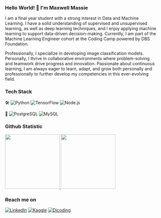 ### Hello World! 👋 I'm Maxwell Massie

I am a final year student with a strong interest in Data and Machine Learning. I have a solid understanding of supervised and unsupervised learning, as well as deep learning techniques, and I enjoy applying machine learning to support data-driven decision-making. Currently, I am part of the Machine Learning Engineer cohort at the Coding Camp powered by DBS Foundation. 

Professionally, I specialize in developing image classification models. Personally, I thrive in collaborative environments where problem-solving and teamwork drive progress and innovation. Passionate about continuous learning, I am always eager to learn, adapt, and grow both personally and professionally to further develop my competencies in this ever-evolving field.

### **Tech Stack**

🛠 ![Python](https://img.shields.io/badge/Python-3776AB?style=flat&logo=python&logoColor=white) ![TensorFlow](https://img.shields.io/badge/TensorFlow-FF6F00?style=flat&logo=tensorflow&logoColor=white) ![Node.js](https://img.shields.io/badge/Node.js-339933?style=flat&logo=nodedotjs&logoColor=white)

💾 ![PostgreSQL](https://img.shields.io/badge/PostgreSQL-336791?style=flat&logo=postgresql&logoColor=white) ![MySQL](https://img.shields.io/badge/MySQL-4479A1?style=flat&logo=mysql&logoColor=white)


### Github Statistic
<p align="left">
<a href="https://github.com/maxwellmassie">
  <img height="180em" src="https://github-readme-stats-eight-theta.vercel.app/api?username=maxwellmassie&show_icons=true&theme=algolia&include_all_commits=true&count_private=true"/>
  <img height="180em" src="https://github-readme-stats-eight-theta.vercel.app/api/top-langs/?username=maxwellmassie&layout=compact&langs_count=8&theme=algolia"/>
</a>
</p>

### **Reach me on**
[![LinkedIn](https://img.shields.io/badge/-LinkedIn-blue?style=flat&logo=linkedin)](https://www.linkedin.com/in/maxwellmassie/)
[![Kaggle](https://img.shields.io/badge/Kaggle-20BEFF?style=flat&logo=kaggle&logoColor=white)](https://www.kaggle.com/maxwellmassie)
[![Dicoding](https://img.shields.io/badge/Dicoding-002147?style=flat&logo=dicoding&logoColor=white)](https://www.dicoding.com/users/maxwellmassie)

